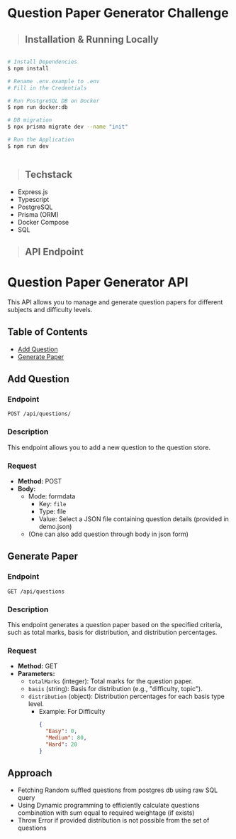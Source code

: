 # Question Paper Generator Challenge

> ## Installation & Running Locally

```sh

# Install Dependencies
$ npm install

# Rename .env.example to .env 
# Fill in the Credentials

# Run PostgreSQL DB on Docker
$ npm run docker:db

# DB migration
$ npx prisma migrate dev --name "init"

# Run the Application
$ npm run dev



```

> ## Techstack
- Express.js
- Typescript
- PostgreSQL
- Prisma (ORM)
- Docker Compose
- SQL

> ## API Endpoint

# Question Paper Generator API

This API allows you to manage and generate question papers for different subjects and difficulty levels.

## Table of Contents

- [Add Question](#add-question)
- [Generate Paper](#generate-paper)

## Add Question

### Endpoint

`POST /api/questions/`

### Description

This endpoint allows you to add a new question to the question store.

### Request

- **Method:** POST
- **Body:**
  - Mode: formdata
    - Key: `file`
    - Type: file
    - Value: Select a JSON file containing question details (provided in demo.json)
  - (One can also add question through body in json form)


## Generate Paper

### Endpoint

`GET /api/questions`

### Description

This endpoint generates a question paper based on the specified criteria, such as total marks, basis for distribution, and distribution percentages.

### Request

- **Method:** GET
- **Parameters:**
  - `totalMarks` (integer): Total marks for the question paper.
  - `basis` (string): Basis for distribution (e.g., "difficulty, topic").
  - `distribution` (object): Distribution percentages for each basis type level.
    - Example:
      For Difficulty
      ```json
      {
        "Easy": 0,
        "Medium": 80,
        "Hard": 20
      }
      
      ```


## Approach 

- Fetching Random suffled questions from postgres db using raw SQL query
- Using Dynamic programming to efficiently calculate questions combination with sum equal to required weightage (if exists)
- Throw Error if provided distribution is not possible from the set of questions 


